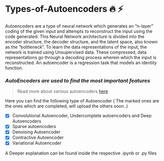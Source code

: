 # Types-of-Autoencoders :fire: :zap:

Autoencoders are a type of neural network which generates an “n-layer” coding of the given input and attempts to reconstruct the input using the code generated. This Neural Network architecture is divided into the encoder structure, the decoder structure, and the latent space, also known as the “bottleneck”. To learn the data representations of the input, the network is trained using Unsupervised data. These compressed, data representations go through a decoding process wherein which the input is reconstructed. An autoencoder is a regression task that models an identity function.

### ***AutoEncoders are used to find the most important features***

> Read more about various autoencoders [here](https://iq.opengenus.org/types-of-autoencoder/)

Here you can find the following type of Autoencoder ( The marked ones are the ones which are completed, will upload the others soon..)
- [x] Convolutional Autoencoder, Undercomplete autoencoders and Deep Autoencoders
- [x] Sparse autoencoders
- [x] Denoising Autoencoder
- [x] Contractive Autoencoder
- [x] Variational Autoencoder

A Deeper explanation can be found inside the respective .ipynb or .py files


